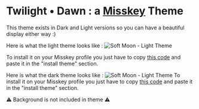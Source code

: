 # Twilight • Dawn : a [Misskey](https://github.com/syuilo/misskey) Theme
This theme exists in Dark and Light versions so you can have a beautiful display either way :)


Here is what the light theme looks like : 
![Soft Moon - Light Theme](https://github.com/Dehelssey/Misskey-Twilight-Dawn-Theme/blob/main/light.png)

To install it on your Misskey profile you just have to copy [this code](https://github.com/Dehelssey/Misskey-Twilight-Dawn-Theme/blob/main/Soft%20Moon%20(Light%20version)) and paste it in the "install theme" section.


Here is what the dark theme looks like : 
![Soft Moon - Light Theme](https://github.com/Dehelssey/Misskey-Twilight-Dawn-Theme/blob/main/dark.png)
To install it on your Misskey profile you just have to copy [this code](https://github.com/Dehelssey/Misskey-Twilight-Dawn-Theme/blob/main/Soft%20Night%20(Dark%20Version)) and paste it in the "install theme" section.

⚠ Background is not included in theme ⚠
